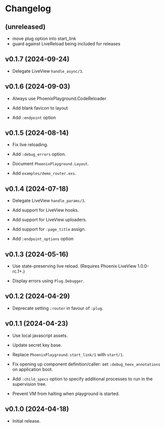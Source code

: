 # Changelog

## (unreleased)

  * move plug option into start_link
  * guard against LiveReload being included for releases

## v0.1.7 (2024-09-24)

  * Delegate LiveView `handle_async/3`.

## v0.1.6 (2024-09-03)

  * Always use PhoenixPlayground.CodeReloader

  * Add blank favicon to layout

  * Add `:endpoint` option

## v0.1.5 (2024-08-14)

  * Fix live reloading.

  * Add `:debug_errors` option.

  * Document `PhoenixPlayground.Layout`.

  * Add `examples/demo_router.exs`.

## v0.1.4 (2024-07-18)

  * Delegate LiveView `handle_params/3`.

  * Add support for LiveView hooks.

  * Add support for LiveView uploaders.

  * Add support for `:page_title` assign.

  * Add `:endpoint_options` option

## v0.1.3 (2024-05-16)

  * Use state-preserving live reload. (Requires Phoenix LiveView 1.0.0-rc.1+.)

  * Display errors using `Plug.Debugger`.

## v0.1.2 (2024-04-29)

  * Deprecate setting `:router` in favour of `:plug`.

## v0.1.1 (2024-04-23)

  * Use local javascript assets.

  * Update secret key base.

  * Replace `PhoenixPlayground.start_link/1` with `start/1`.

  * Fix opening up component definition/caller: set `:debug_heex_annotations` on application boot.

  * Add `:child_specs` option to specify additional processes to run in the supervision tree.

  * Prevent VM from halting when playground is started.

## v0.1.0 (2024-04-18)

  * Initial release.
